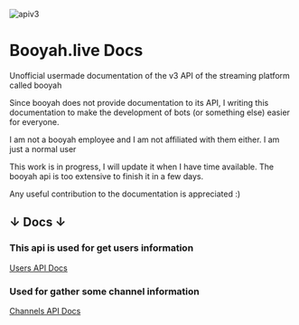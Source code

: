 ![apiv3](https://user-images.githubusercontent.com/61166695/129963654-8abb0486-2a0d-42a3-828b-8d604e6ace3b.png)

# Booyah.live Docs

Unofficial usermade documentation of the v3 API of the streaming platform called booyah

Since booyah does not provide documentation to its API, I writing this documentation to make the development of bots (or something else) easier for everyone.

I am not a booyah employee and I am not affiliated with them either. I am just a normal user

This work is in progress, I will update it when I have time available. The booyah api is too extensive to finish it in a few days.

Any useful contribution to the documentation is appreciated :)

## ↓ Docs ↓

### This api is used for get users information

[Users API Docs](./docs/users.md)

### Used for gather some channel information

[Channels API Docs](./docs/channels.md)
